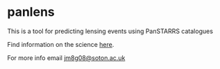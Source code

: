 panlens
=======

This is a tool for predicting lensing events using PanSTARRS catalogues


Find information on the science [here](http://www.astro.soton.ac.uk/~jm8g08/).


For more info email jm8g08@soton.ac.uk

